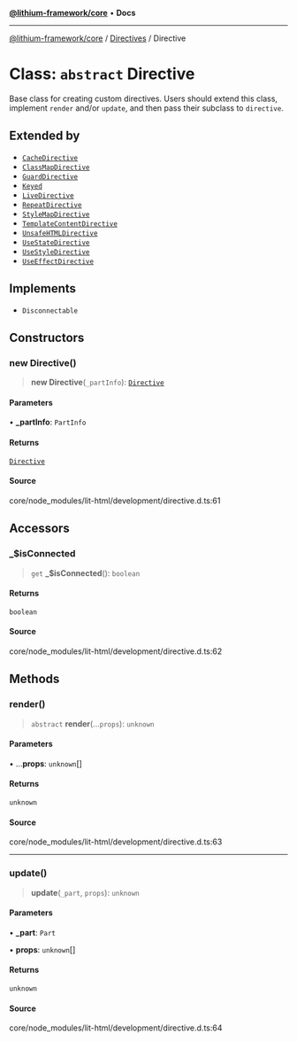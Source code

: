 [**@lithium-framework/core**](../../../README.md) • **Docs**

***

[@lithium-framework/core](../../../README.md) / [Directives](../README.md) / Directive

# Class: `abstract` Directive

Base class for creating custom directives. Users should extend this class,
implement `render` and/or `update`, and then pass their subclass to
`directive`.

## Extended by

- [`CacheDirective`](CacheDirective.md)
- [`ClassMapDirective`](ClassMapDirective.md)
- [`GuardDirective`](GuardDirective.md)
- [`Keyed`](Keyed.md)
- [`LiveDirective`](LiveDirective.md)
- [`RepeatDirective`](RepeatDirective.md)
- [`StyleMapDirective`](StyleMapDirective.md)
- [`TemplateContentDirective`](TemplateContentDirective.md)
- [`UnsafeHTMLDirective`](UnsafeHTMLDirective.md)
- [`UseStateDirective`](UseStateDirective.md)
- [`UseStyleDirective`](UseStyleDirective.md)
- [`UseEffectDirective`](UseEffectDirective.md)

## Implements

- `Disconnectable`

## Constructors

### new Directive()

> **new Directive**(`_partInfo`): [`Directive`](Directive.md)

#### Parameters

• **\_partInfo**: `PartInfo`

#### Returns

[`Directive`](Directive.md)

#### Source

core/node\_modules/lit-html/development/directive.d.ts:61

## Accessors

### \_$isConnected

> `get` **\_$isConnected**(): `boolean`

#### Returns

`boolean`

#### Source

core/node\_modules/lit-html/development/directive.d.ts:62

## Methods

### render()

> `abstract` **render**(...`props`): `unknown`

#### Parameters

• ...**props**: `unknown`[]

#### Returns

`unknown`

#### Source

core/node\_modules/lit-html/development/directive.d.ts:63

***

### update()

> **update**(`_part`, `props`): `unknown`

#### Parameters

• **\_part**: `Part`

• **props**: `unknown`[]

#### Returns

`unknown`

#### Source

core/node\_modules/lit-html/development/directive.d.ts:64
